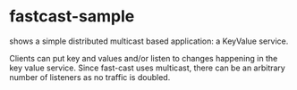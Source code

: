 fastcast-sample
===============

shows a simple distributed multicast based application: a KeyValue service.

Clients can put key and values and/or listen to changes happening in the key value service. Since fast-cast uses
multicast, there can be an arbitrary number of listeners as no traffic is doubled.
